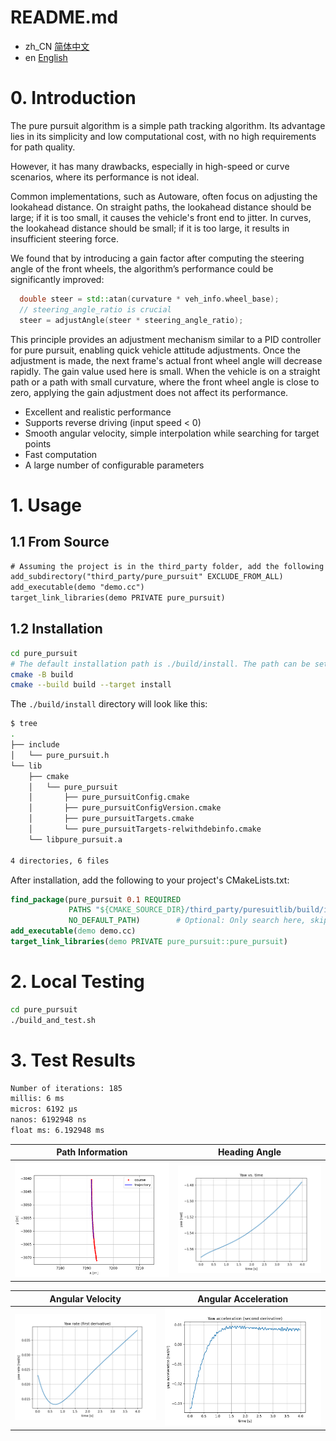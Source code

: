 # README.md
- zh_CN [简体中文](/readme/README_ZH.md)
- en [English](README.md)

# 0. Introduction
The pure pursuit algorithm is a simple path tracking algorithm. Its advantage lies in its simplicity and low computational cost, with no high requirements for path quality. 

However, it has many drawbacks, especially in high-speed or curve scenarios, where its performance is not ideal.

Common implementations, such as Autoware, often focus on adjusting the lookahead distance. On straight paths, the lookahead distance should be large; if it is too small, it causes the vehicle's front end to jitter. In curves, the lookahead distance should be small; if it is too large, it results in insufficient steering force.

We found that by introducing a gain factor after computing the steering angle of the front wheels, the algorithm’s performance could be significantly improved:
```c++
  double steer = std::atan(curvature * veh_info.wheel_base);
  // steering_angle_ratio is crucial
  steer = adjustAngle(steer * steering_angle_ratio);
```

This principle provides an adjustment mechanism similar to a PID controller for pure pursuit, enabling quick vehicle attitude adjustments. Once the adjustment is made, the next frame's actual front wheel angle will decrease rapidly. The gain value used here is small. When the vehicle is on a straight path or a path with small curvature, where the front wheel angle is close to zero, applying the gain adjustment does not affect its performance.

+ Excellent and realistic performance
+ Supports reverse driving (input speed < 0)
+ Smooth angular velocity, simple interpolation while searching for target points
+ Fast computation
+ A large number of configurable parameters



# 1. Usage
## 1.1 From Source
```CMakeLists.txt
# Assuming the project is in the third_party folder, add the following to the current project's CMakeLists.txt
add_subdirectory("third_party/pure_pursuit" EXCLUDE_FROM_ALL)
add_executable(demo "demo.cc")
target_link_libraries(demo PRIVATE pure_pursuit)
```

## 1.2 Installation
```bash
cd pure_pursuit
# The default installation path is ./build/install. The path can be set with CMAKE_INSTALL_PREFIX
cmake -B build
cmake --build build --target install
```
The `./build/install` directory will look like this:
```bash
$ tree
.
├── include
│   └── pure_pursuit.h
└── lib
    ├── cmake
    │   └── pure_pursuit
    │       ├── pure_pursuitConfig.cmake
    │       ├── pure_pursuitConfigVersion.cmake
    │       ├── pure_pursuitTargets.cmake
    │       └── pure_pursuitTargets-relwithdebinfo.cmake
    └── libpure_pursuit.a

4 directories, 6 files
```

After installation, add the following to your project's CMakeLists.txt:
```cmake
find_package(pure_pursuit 0.1 REQUIRED
             PATHS "${CMAKE_SOURCE_DIR}/third_party/puresuitlib/build/install"  # Local install directory
             NO_DEFAULT_PATH)        # Optional: Only search here, skip system paths
add_executable(demo demo.cc)
target_link_libraries(demo PRIVATE pure_pursuit::pure_pursuit)
```

# 2. Local Testing
```bash
cd pure_pursuit
./build_and_test.sh
```

# 3. Test Results
```bash
Number of iterations: 185
millis: 6 ms
micros: 6192 μs
nanos: 6192948 ns
float ms: 6.192948 ms
```

<!-- To display multiple images side by side, you can use tables like this -->
| Path Information        | Heading Angle        
| --------------------- | ------------------ 
| ![Path](/scripts/path.png) | ![Yaw](/scripts/yaw.png) 

| Angular Velocity        | Angular Acceleration        
| --------------------- | -------------------- 
| ![Path](/scripts/yaw_rate.png) | ![Yaw](/scripts/yaw_accel.png) 


